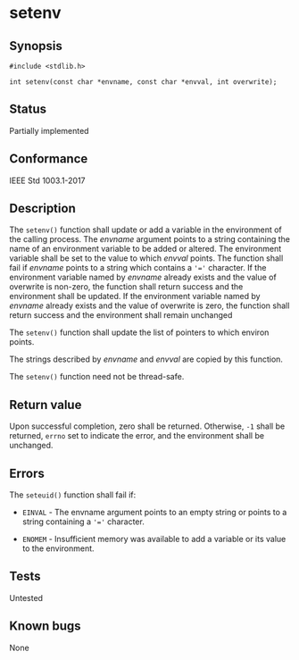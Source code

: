 # setenv

## Synopsis

`#include <stdlib.h>`

`int setenv(const char *envname, const char *envval, int overwrite);`

## Status

Partially implemented

## Conformance

IEEE Std 1003.1-2017

## Description

The `setenv()` function shall update or add a variable in the environment of the calling process. The _envname_
argument points to a string containing the name of an environment variable to be added or altered. The environment
variable shall be set to the value to which _envval_ points. The function shall fail if _envname_ points to a string
which contains a `'='` character. If the environment variable named by _envname_ already exists and the value of
overwrite is non-zero, the function shall return success and the environment shall be updated. If the environment
variable named by _envname_ already exists and the value of overwrite is zero, the function shall return success and
the environment shall remain unchanged

The `setenv()` function shall update the list of pointers to which environ points.

The strings described by _envname_ and _envval_ are copied by this function.

The `setenv()` function need not be thread-safe.

## Return value

Upon successful completion, zero shall be returned. Otherwise, `-1` shall be returned, `errno` set to indicate the
error, and the environment shall be unchanged.

## Errors

The `seteuid()` function shall fail if:

* `EINVAL` - The envname argument points to an empty string or points to a string containing a `'='` character.

* `ENOMEM` - Insufficient memory was available to add a variable or its value to the environment.

## Tests

Untested

## Known bugs

None
